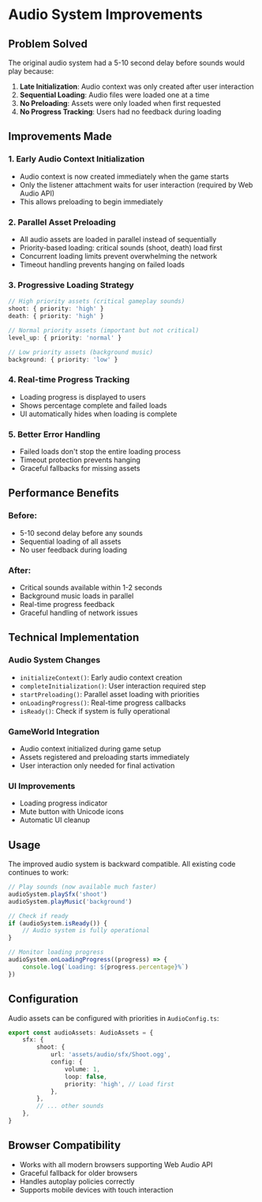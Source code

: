 # Audio System Improvements

## Problem Solved

The original audio system had a 5-10 second delay before sounds would play because:

1. **Late Initialization**: Audio context was only created after user interaction
2. **Sequential Loading**: Audio files were loaded one at a time
3. **No Preloading**: Assets were only loaded when first requested
4. **No Progress Tracking**: Users had no feedback during loading

## Improvements Made

### 1. Early Audio Context Initialization
- Audio context is now created immediately when the game starts
- Only the listener attachment waits for user interaction (required by Web Audio API)
- This allows preloading to begin immediately

### 2. Parallel Asset Preloading
- All audio assets are loaded in parallel instead of sequentially
- Priority-based loading: critical sounds (shoot, death) load first
- Concurrent loading limits prevent overwhelming the network
- Timeout handling prevents hanging on failed loads

### 3. Progressive Loading Strategy
```typescript
// High priority assets (critical gameplay sounds)
shoot: { priority: 'high' }
death: { priority: 'high' }

// Normal priority assets (important but not critical)
level_up: { priority: 'normal' }

// Low priority assets (background music)
background: { priority: 'low' }
```

### 4. Real-time Progress Tracking
- Loading progress is displayed to users
- Shows percentage complete and failed loads
- UI automatically hides when loading is complete

### 5. Better Error Handling
- Failed loads don't stop the entire loading process
- Timeout protection prevents hanging
- Graceful fallbacks for missing assets

## Performance Benefits

### Before:
- 5-10 second delay before any sounds
- Sequential loading of all assets
- No user feedback during loading

### After:
- Critical sounds available within 1-2 seconds
- Background music loads in parallel
- Real-time progress feedback
- Graceful handling of network issues

## Technical Implementation

### Audio System Changes
- `initializeContext()`: Early audio context creation
- `completeInitialization()`: User interaction required step
- `startPreloading()`: Parallel asset loading with priorities
- `onLoadingProgress()`: Real-time progress callbacks
- `isReady()`: Check if system is fully operational

### GameWorld Integration
- Audio context initialized during game setup
- Assets registered and preloading starts immediately
- User interaction only needed for final activation

### UI Improvements
- Loading progress indicator
- Mute button with Unicode icons
- Automatic UI cleanup

## Usage

The improved audio system is backward compatible. All existing code continues to work:

```typescript
// Play sounds (now available much faster)
audioSystem.playSfx('shoot')
audioSystem.playMusic('background')

// Check if ready
if (audioSystem.isReady()) {
    // Audio system is fully operational
}

// Monitor loading progress
audioSystem.onLoadingProgress((progress) => {
    console.log(`Loading: ${progress.percentage}%`)
})
```

## Configuration

Audio assets can be configured with priorities in `AudioConfig.ts`:

```typescript
export const audioAssets: AudioAssets = {
    sfx: {
        shoot: {
            url: 'assets/audio/sfx/Shoot.ogg',
            config: {
                volume: 1,
                loop: false,
                priority: 'high', // Load first
            },
        },
        // ... other sounds
    },
}
```

## Browser Compatibility

- Works with all modern browsers supporting Web Audio API
- Graceful fallback for older browsers
- Handles autoplay policies correctly
- Supports mobile devices with touch interaction